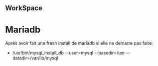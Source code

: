 ## WorkSpace


# Mariadb
Après avoir fait une fresh install de mariadb si elle ne demarre pas faire:
 - /usr/bin/mysql_install_db --user=mysql --basedir=/usr --datadir=/var/lib/mysql
